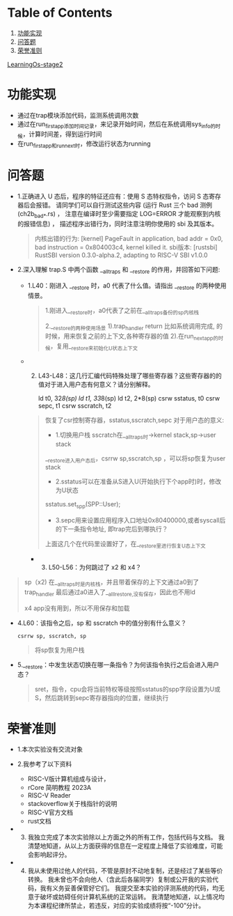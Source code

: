 
# Table of Contents

1.  [功能实现](#orgd8e687b)
2.  [问答题](#org495684d)
3.  [荣誉准则](#org25db33d)

[LearningOs-stage2](20231021014240-learningos_stage2.md)


<a id="orgd8e687b"></a>

# 功能实现

-   通过在trap模块添加代码，监测系统调用次数
-   通过在run<sub>first</sub><sub>app添加时间记录</sub>，来记录开始时间，然后在系统调用sys<sub>info的时候</sub>，计算时间差，得到运行时间
-   在run<sub>first</sub><sub>app和run</sub><sub>next时</sub>，修改运行状态为running


<a id="org495684d"></a>

# 问答题

-   1.正确进入 U 态后，程序的特征还应有：使用 S 态特权指令，访问 S 态寄存器后会报错。 请同学们可以自行测试这些内容 (运行 Rust 三个 bad 测例 (ch2b<sub>bad</sub><sub>\*</sub>.rs) ， 注意在编译时至少需要指定 LOG=ERROR 才能观察到内核的报错信息) ， 描述程序出错行为，同时注意注明你使用的 sbi 及其版本。
    
    > 内核出错的行为:
    > [kernel] PageFault in application, bad addr = 0x0, bad instruction = 0x804003c4, kernel killed it.
    > sbi版本:
    > [rustsbi] RustSBI version 0.3.0-alpha.2, adapting to RISC-V SBI v1.0.0

-   2.深入理解 trap.S 中两个函数 \_<sub>alltraps</sub> 和 \_<sub>restore</sub> 的作用，并回答如下问题:
    -   1.L40：刚进入 \_<sub>restore</sub> 时，a0 代表了什么值。请指出 \_<sub>restore</sub> 的两种使用情景。
        
        > 1.刚进入\_<sub>restore时</sub>，a0代表了之前在\_<sub>alltraps备份的sp内核栈</sub>
        > 
        > 2.\_<sub>restore的两种使用场景</sub>
        > 1).trap<sub>handler</sub> return 比如系统调用完成, 的时候，用来恢复之前的上下文,各种寄存器的值
        > 2).在run<sub>next</sub><sub>app的时候</sub>，复用\_<sub>restore来初始化U状态上下文</sub>
    
    -   2. L43-L48：这几行汇编代码特殊处理了哪些寄存器？这些寄存器的的值对于进入用户态有何意义？请分别解释。
        
            ld t0, 32*8(sp)
            ld t1, 33*8(sp)
            ld t2, 2*8(sp)
            csrw sstatus, t0
            csrw sepc, t1
            csrw sscratch, t2
        
        > 恢复了csr控制寄存器，sstatus,sscratch,sepc
        > 对于用户态的意义:
        > 
        > -   1.切换用户栈
        >     sscratch在\_<sub>alltraps时</sub>->kernel stack,sp->user stack
        > 
        > \_<sub>restore进入用户态后</sub>，csrrw sp,sscratch,sp ，可以将sp恢复为user stack
        > 
        > -   2.sstatus可以在准备从S进入U(开始执行下个app时)时，修改为U状态
        > 
        > sstatus.set<sub>spp</sub>(SPP::User);
        > 
        > -   3.sepc用来设置应用程序入口地址0x80400000,或者syscall后的下一条指令地址,
        >     即trap完后到哪执行？
        > 
        > 上面这几个在代码里设置好了，在\_<sub>restore里进行恢复U态上下文</sub>
        
        -   3. L50-L56：为何跳过了 x2 和 x4？

> sp（x2) 在\_<sub>alltraps时是内核栈</sub>，并且带着保存的上下文通过a0到了 trap<sub>handler</sub>
> 最后通过a0进入了\_<sub>alllrestore,没有保存</sub>，因此也不用ld
> 
> x4 app没有用到，所以不用保存和加载

-   4.L60：该指令之后，sp 和 sscratch 中的值分别有什么意义？
    
        csrrw sp, sscratch, sp
    
    > 将sp恢复为用户栈

-   5.\_<sub>restore</sub>：中发生状态切换在哪一条指令？为何该指令执行之后会进入用户态？
    
    > sret，指令，cpu会将当前特权等级按照sstatus的spp字段设置为U或S，然后跳转到sepc寄存器指向的位置，继续执行


<a id="org25db33d"></a>

# 荣誉准则

-   1.本次实验没有交流对象
-   2.我参考了以下资料
    -   RISC-V版计算机组成与设计，
    -   rCore 简明教程 2023A
    -   RISC-V Reader
    -   stackoverflow关于栈指针的说明
    -   RISC-V官方文档
    -   rust文档
-   3. 我独立完成了本次实验除以上方面之外的所有工作，包括代码与文档。 我清楚地知道，从以上方面获得的信息在一定程度上降低了实验难度，可能会影响起评分。

-   4. 我从未使用过他人的代码，不管是原封不动地复制，还是经过了某些等价转换。 我未曾也不会向他人（含此后各届同学）复制或公开我的实验代码，我有义务妥善保管好它们。 我提交至本实验的评测系统的代码，均无意于破坏或妨碍任何计算机系统的正常运转。 我清楚地知道，以上情况均为本课程纪律所禁止，若违反，对应的实验成绩将按“-100”分计。

